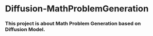 # Diffusion-MathProblemGeneration

### This project is about Math Problem Generation based on Diffusion Model.
